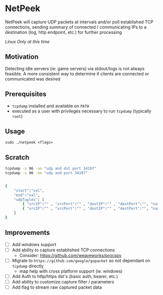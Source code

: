 # NetPeek

NetPeek will capture UDP packets at intervals and/or poll established TCP connections, sending summary of connected / communicating IPs to a destination (log, http endpoint, etc.) for further processing

_Linux Only at this time_

## Motivation

Detecting idle servers (ie: game servers) via stdout/logs is not always feasible. A more consistent way to determine if clients are connected or communicated was desired

## Prerequisites

- `tcpdump` installed and available on `PATH`
- executed as a user with privileges necessary to run `tcpdump` (typically `root`)

## Usage

```
sudo ./netpeek <flags>
```


## Scratch
```sh
tcpdump -s 96 -nn "udp and dst port 34197"
tcpdump -s 96 -nn "udp and port 34197"


{
    "start":"val",
    "end":"val",
    "udpTuples": [
        { "srcIP":"" , "srcPort":"" , "destIP":"" , "destPort":"", "numPackets": 13 },
        { "srcIP":"" , "srcPort":"" , "destIP":"" , "destPort":"", "numPackets": 7 },
    ]
}
```

## Improvements
- [ ] Add windows support
- [ ] Add ability to capture established TCP connections
    - Consider: https://github.com/weaveworks/procspy
- [ ] Migrate to `https://github.com/google/gopacket` so not dependant on `tcpdump` directly
    - map help with cross platform support (ie: windows)
- [ ] Add Auth to http/https dst's (basic auth, bearer, etc.)
- [ ] Add ability to customize capture filter / parameters
- [ ] Add flag to stream raw captured packet data

